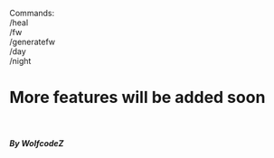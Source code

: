 Commands:
<br>
/heal
<br>
/fw
<br>
/generatefw
<br>
/day
<br>
/night
<h1>More features will be added soon</h1>
<br>
<h5>By WolfcodeZ</h5>